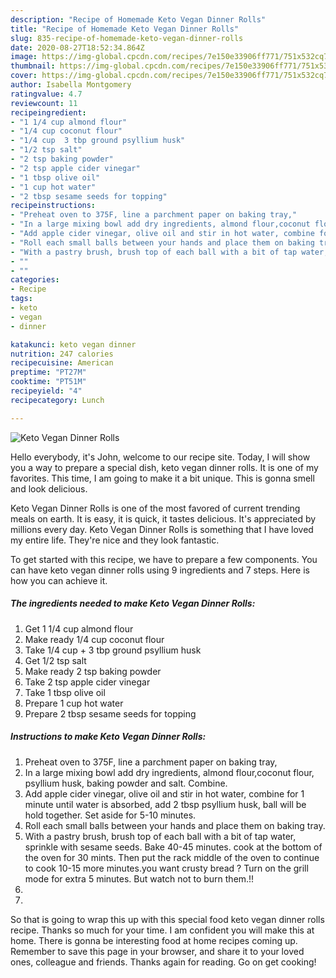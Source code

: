 ```yaml
---
description: "Recipe of Homemade Keto Vegan Dinner Rolls"
title: "Recipe of Homemade Keto Vegan Dinner Rolls"
slug: 835-recipe-of-homemade-keto-vegan-dinner-rolls
date: 2020-08-27T18:52:34.864Z
image: https://img-global.cpcdn.com/recipes/7e150e33906ff771/751x532cq70/keto-vegan-dinner-rolls-recipe-main-photo.jpg
thumbnail: https://img-global.cpcdn.com/recipes/7e150e33906ff771/751x532cq70/keto-vegan-dinner-rolls-recipe-main-photo.jpg
cover: https://img-global.cpcdn.com/recipes/7e150e33906ff771/751x532cq70/keto-vegan-dinner-rolls-recipe-main-photo.jpg
author: Isabella Montgomery
ratingvalue: 4.7
reviewcount: 11
recipeingredient:
- "1 1/4 cup almond flour"
- "1/4 cup coconut flour"
- "1/4 cup  3 tbp ground psyllium husk"
- "1/2 tsp salt"
- "2 tsp baking powder"
- "2 tsp apple cider vinegar"
- "1 tbsp olive oil"
- "1 cup hot water"
- "2 tbsp sesame seeds for topping"
recipeinstructions:
- "Preheat oven to 375F, line a parchment paper on baking tray,"
- "In a large mixing bowl add dry ingredients, almond flour,coconut flour, psyllium husk, baking powder and salt. Combine."
- "Add apple cider vinegar, olive oil and stir in hot water, combine for 1 minute until water is absorbed, add 2 tbsp psyllium husk, ball will be hold together. Set aside for 5-10 minutes."
- "Roll each small balls between your hands and place them on baking tray."
- "With a pastry brush, brush top of each ball with a bit of tap water, sprinkle with sesame seeds. Bake 40-45 minutes. cook at the bottom of the oven for 30 mints. Then put the rack middle of the oven to continue to cook 10-15 more minutes.you want crusty bread ? Turn on the grill mode for extra 5 minutes. But watch not to burn them.!!"
- ""
- ""
categories:
- Recipe
tags:
- keto
- vegan
- dinner

katakunci: keto vegan dinner 
nutrition: 247 calories
recipecuisine: American
preptime: "PT27M"
cooktime: "PT51M"
recipeyield: "4"
recipecategory: Lunch

---
```



![Keto Vegan Dinner Rolls](https://img-global.cpcdn.com/recipes/7e150e33906ff771/751x532cq70/keto-vegan-dinner-rolls-recipe-main-photo.jpg)

Hello everybody, it's John, welcome to our recipe site. Today, I will show you a way to prepare a special dish, keto vegan dinner rolls. It is one of my favorites. This time, I am going to make it a bit unique. This is gonna smell and look delicious.

Keto Vegan Dinner Rolls is one of the most favored of current trending meals on earth. It is easy, it is quick, it tastes delicious. It's appreciated by millions every day. Keto Vegan Dinner Rolls is something that I have loved my entire life. They're nice and they look fantastic.




To get started with this recipe, we have to prepare a few components. You can have keto vegan dinner rolls using 9 ingredients and 7 steps. Here is how you can achieve it.

<!--inarticleads1-->

##### The ingredients needed to make Keto Vegan Dinner Rolls:

1. Get 1 1/4 cup almond flour
1. Make ready 1/4 cup coconut flour
1. Take 1/4 cup + 3 tbp ground psyllium husk
1. Get 1/2 tsp salt
1. Make ready 2 tsp baking powder
1. Take 2 tsp apple cider vinegar
1. Take 1 tbsp olive oil
1. Prepare 1 cup hot water
1. Prepare 2 tbsp sesame seeds for topping




<!--inarticleads2-->

##### Instructions to make Keto Vegan Dinner Rolls:

1. Preheat oven to 375F, line a parchment paper on baking tray,
1. In a large mixing bowl add dry ingredients, almond flour,coconut flour, psyllium husk, baking powder and salt. Combine.
1. Add apple cider vinegar, olive oil and stir in hot water, combine for 1 minute until water is absorbed, add 2 tbsp psyllium husk, ball will be hold together. Set aside for 5-10 minutes.
1. Roll each small balls between your hands and place them on baking tray.
1. With a pastry brush, brush top of each ball with a bit of tap water, sprinkle with sesame seeds. Bake 40-45 minutes. cook at the bottom of the oven for 30 mints. Then put the rack middle of the oven to continue to cook 10-15 more minutes.you want crusty bread ? Turn on the grill mode for extra 5 minutes. But watch not to burn them.!!
1. 
1. 




So that is going to wrap this up with this special food keto vegan dinner rolls recipe. Thanks so much for your time. I am confident you will make this at home. There is gonna be interesting food at home recipes coming up. Remember to save this page in your browser, and share it to your loved ones, colleague and friends. Thanks again for reading. Go on get cooking!
